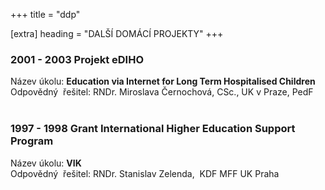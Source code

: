 +++
title = "ddp" 

[extra]
heading = "DALŠÍ DOMÁCÍ PROJEKTY"
+++

  ### 2001 - 2003 Projekt eDIHO                                                    
  Název úkolu:        **Education via Internet for Long Term Hospitalised Children**   
  Odpovědný  řešitel: RNDr. Miroslava Černochová, CSc., UK v Praze, PedF           
                                
### 1997 - 1998 Grant International Higher Education Support Program             
  Název úkolu:        **VIK**       
  Odpovědný  řešitel: RNDr. Stanislav Zelenda,  KDF MFF UK Praha                   

